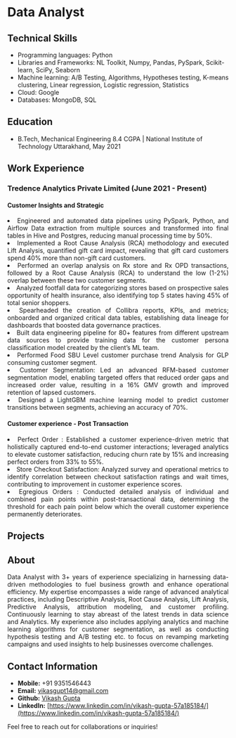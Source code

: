 # Data Analyst 

## Technical Skills
- Programming languages: Python
- Libraries and Frameworks: NL ​Toolkit, Numpy, Pandas, PySpark, Scikit-​learn, SciPy, Seaborn
- Machine learning: A/​B ​Testing, Algorithms, Hypotheses ​testing, K-​means ​clustering, Linear ​regression, Logistic ​regression, Statistics
- Cloud: Google
- Databases: MongoDB, SQL

## Education
- B.Tech, Mechanical Engineering 8.4 CGPA | National Institute of Technology Uttarakhand, May 2021

## Work Experience

### Tredence Analytics Private Limited (June 2021 - Present)
#### Customer Insights and Strategic

<div style="text-align: justify; margin-bottom: 20px;">
  <ui>
    <li>
      Engineered and automated data pipelines using PySpark, Python, and Airflow Data extraction from multiple sources and transformed into final tables in Hive and Postgres, reducing manual processing time by 50%.
    </li>
    <li>
      Implemented a Root Cause Analysis (RCA) methodology and executed Lift Analysis, quantified gift card impact, revealing that gift card customers spend 40% more than non-gift card customers.</li>
    <li>Performed an overlap analysis on Rx store and Rx OPD transactions, followed by a Root Cause Analysis (RCA) to understand the low (1-2%) overlap between these two customer segments.</li>
    <li>Analyzed footfall data for categorizing stores based on prospective sales opportunity of health insurance, also identifying top 5 states having 45% of total senior shoppers.</li>
    <li>Spearheaded the creation of Collibra reports, KPIs, and metrics; onboarded and organized critical data tables, establishing data lineage for dashboards that boosted data governance practices.</li>
    <li>Built data engineering pipeline for 80+ features from different upstream data sources to provide training data for the customer persona classification model created by the client’s ML team.</li>
    <li>Performed Food SBU Level customer purchase trend Analysis for GLP consuming customer segment.</li>
    <li>Customer Segmentation: Led an advanced RFM-based customer segmentation model, enabling targeted offers that reduced order gaps and increased order value, resulting in a 16% GMV growth and improved retention of lapsed customers.</li>
    <li>Designed a LightGBM machine learning model to predict customer transitions between segments, achieving an accuracy of 70%.</li>
    </ui></div>
    
#### Customer experience - Post Transaction
<div style="text-align: justify; margin-bottom: 20px;">
  <ui>
    <li>
      Perfect Order : Established a customer experience-driven metric that holistically captured end-to-end customer interactions; leveraged analytics to elevate customer satisfaction, reducing churn rate by 15% and increasing perfect orders from 33% to 55%.
    </li>
    <li>
      Store Checkout Satisfaction: Analyzed survey and operational metrics to identify correlation between checkout satisfaction ratings and wait times, contributing to improvement in customer experience scores.
    </li>
    <li>
      Egregious Orders : Conducted detailed analysis of individual and combined pain points within post-transactional data, determining the threshold for each pain point below which the overall customer experience permanently deteriorates.
    </li>
    </ui></div>

## Projects



## About

<div style="text-align: justify; margin-bottom: 20px;">
Data Analyst with 3+ years of experience specializing in harnessing data-driven methodologies to fuel business growth and enhance operational efficiency. My expertise encompasses a wide range of advanced analytical practices, including Descriptive Analysis, Root Cause Analysis, Lift Analysis, Predictive Analysis, attribution modeling, and customer profiling. Continuously learning to stay abreast of the latest trends in data science and Analytics. My experience also includes applying analytics and machine learning algorithms for customer segmentation, as well as conducting hypothesis testing and A/B testing etc. to focus on revamping marketing campaigns and used insights to help businesses overcome challenges.
</div>

## Contact Information
- **Mobile:** +91 9351546443
- **Email:** [vikasgupt14@gmail.com](mailto:vikasgupt14@gmail.com)
- **Github:** [Vikash Gupta](https://github.com/vikashmec)
- **LinkedIn:** [https://www.linkedin.com/in/vikash-gupta-57a185184/](https://www.linkedin.com/in/vikash-gupta-57a185184/)


Feel free to reach out for collaborations or inquiries!
